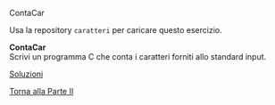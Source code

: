 ContaCar



Usa la repository `caratteri` per caricare questo esercizio.

**ContaCar**<br>
Scrivi un programma C che conta i caratteri forniti allo standard input.

<a href="https://github.com/FabioZTessitore/laboratorio/tree/master/esercizi/part-ii/caratteri">Soluzioni</a>

<a href="/activities/2">Torna alla Parte II</a>
